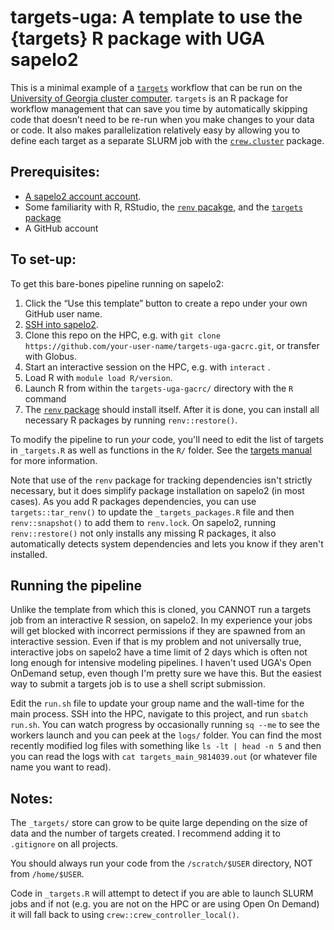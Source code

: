 # targets-uga: A template to use the {targets} R package with UGA sapelo2

<!-- badges: start -->
<!--
[![Project Status: Active – The project has reached a stable, usable state and is being actively developed.](https://www.repostatus.org/badges/latest/active.svg)](https://www.repostatus.org/#active) [![DOI](https://zenodo.org/badge/DOI/10.5281/zenodo.10963005.svg)](https://doi.org/10.5281/zenodo.10963005)
-->
<!-- badges: end -->

This is a minimal example of a [`targets`](https://docs.ropensci.org/targets/) workflow that can be run on the [University of Georgia cluster computer]([https://uarizona.atlassian.net/wiki/spaces/UAHPC/overview](https://wiki.gacrc.uga.edu/wiki/Running_Jobs_on_Sapelo2)).
`targets` is an R package for workflow management that can save you time by automatically skipping code that doesn’t need to be re-run when you make changes to your data or code.
It also makes parallelization relatively easy by allowing you to define each target as a separate SLURM job with the [`crew.cluster`](https://wlandau.github.io/crew.cluster/) package.

## Prerequisites:

-   [A sapelo2 account account](https://wiki.gacrc.uga.edu/wiki/User_Accounts).
-   Some familiarity with R, RStudio, the [`renv` pacakge](https://rstudio.github.io/renv/articles/renv.html), and the [`targets` package](https://books.ropensci.org/targets/)
-   A GitHub account

## To set-up:

To get this bare-bones pipeline running on sapelo2:

1.  Click the “Use this template” button to create a repo under your own GitHub user name.
3.  [SSH into sapelo2](https://wiki.gacrc.uga.edu/wiki/Connecting).
4.  Clone this repo on the HPC, e.g. with `git clone https://github.com/your-user-name/targets-uga-gacrc.git`, or transfer with Globus.
5.  Start an interactive session on the HPC, e.g. with `interact` .
6.  Load R with `module load R/version`.
7.  Launch R from within the `targets-uga-gacrc/` directory with the `R` command
8.  The [`renv` package](https://rstudio.github.io/renv/) should install itself. After it is done, you can install all necessary R packages by running `renv::restore()`.

To modify the pipeline to run *your* code, you'll need to edit the list of targets in `_targets.R` as well as functions in the `R/` folder.
See the [targets manual](https://books.ropensci.org/targets/) for more information.

Note that use of the `renv` package for tracking dependencies isn't strictly necessary, but it does simplify package installation on sapelo2 (in most cases).
As you add R packages dependencies, you can use `targets::tar_renv()` to update the `_targets_packages.R` file and then `renv::snapshot()` to add them to `renv.lock`.
On sapelo2, running `renv::restore()` not only installs any missing R packages, it also automatically detects system dependencies and lets you know if they aren't installed.

## Running the pipeline

Unlike the template from which this is cloned, you CANNOT run a targets job from an interactive R session, on sapelo2. In my experience your jobs will get blocked with incorrect permissions if they are spawned from an interactive session. Even if that is my problem and not universally true, interactive jobs on sapelo2 have a time limit of 2 days which is often not long enough for intensive modeling pipelines. I haven't used UGA's Open OnDemand setup, even though I'm pretty sure we have this. But the easiest way to submit a targets job is to use a shell script submission.

Edit the `run.sh` file to update your group name and the wall-time for the main process.
SSH into the HPC, navigate to this project, and run `sbatch run.sh`.
You can watch progress by occasionally running `sq --me` to see the workers launch and you can peek at the `logs/` folder.
You can find the most recently modified log files with something like `ls -lt | head -n 5` and then you can read the logs with `cat targets_main_9814039.out` (or whatever file name you want to read).

## Notes:

The `_targets/` store can grow to be quite large depending on the size of data and the number of targets created. I recommend adding it to `.gitignore` on all projects.

You should always run your code from the `/scratch/$USER` directory, NOT from `/home/$USER`.

Code in `_targets.R` will attempt to detect if you are able to launch SLURM jobs and if not (e.g. you are not on the HPC or are using Open On Demand) it will fall back to using `crew::crew_controller_local()`.

